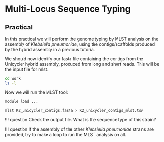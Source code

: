 # Multi-Locus Sequence Typing


## Practical

In this practical we will perform the genome typing by MLST analysis on the assembly of _Klebsiella pneumoniae_, using the contigs/scaffolds produced by the hybrid assembly in a previous tutorial.

We should now identify our fasta file containing the contigs from the Unicycler hybrid assembly, produced from long and short reads. This will be the input file for mlst.

```bash
cd work
ls -l
```

Now we will run the MLST tool:

```bash
module load ...

mlst K2_unicycler_contigs.fasta > K2_unicycler_contigs_mlst.tsv
```

!!! question
Check the output file. What is the sequence type of this strain?

!!! question
If the assembly of the other _Klebsiella pneumoniae_ strains are provided, try to make a loop to run the MLST analysis on all.
